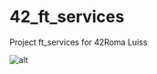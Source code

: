 # 42_ft_services

Project ft_services for 42Roma Luiss

![alt](https://i.redd.it/iv0oiaz7aqe41.jpg)
